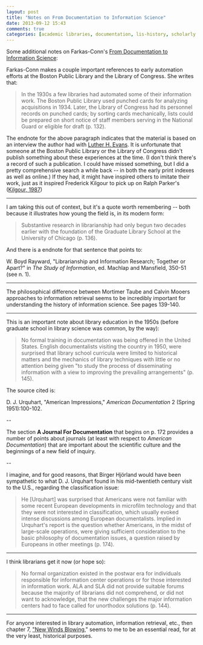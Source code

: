 ```yaml
---
layout: post
title: "Notes on From Documentation to Information Science"
date: 2013-09-12 15:43
comments: true
categories: [academic libraries, documentation, lis-history, scholarly communication]
---
```


Some additional notes on Farkas-Conn's [From Documentation to
Information Science](http://www.asis.org/Farkas-Conn-FDTIS.html):

Farkas-Conn makes a couple important references to early
automation efforts at the Boston Public Library and the Library of
Congress. She writes that:

> In the 1930s a few libraries had automated some of their
> information work. The Boston Public Library used punched cards
> for analyzing acquisitions in 1934. Later, the Library of
> Congress had its personnel records on punched cards; by sorting
> cards mechanically, lists could be prepared on short notice of
> staff members serving in the National Guard or eligible for
> draft (p. 132).

The endnote for the above paragraph indicates that the material is
based on an interview the author had with [Luther H.
Evans](https://en.wikipedia.org/wiki/Luther_H._Evans). It is
unfortunate that someone at the Boston Public Library or the
Library of Congress didn't publish something about these
experiences at the time. (I don't think there's a record of such a
publication. I could have missed something, but I did a pretty
comprehensive search a while back -- in both the early print
indexes as well as online.) If they had, it might have inspired
others to imitate their work, just as it inspired Frederick
Kilgour to pick up on Ralph Parker's ([Kilgour,
1987](http://www.citeulike.org/user/seancsb/article/7943616))

---

I am taking this out of context, but it's a quote worth
remembering -- both because it illustrates how young the field is,
in its modern form:

> Substantive research in librarianship had only begun two decades
> earlier with the foundation of the Graduate Library School at
> the University of Chicago (p. 136).

And there is a endnote for that sentence that points to:

W. Boyd Rayward, "Librarianship and Information Research; Together
or Apart?" in *The Study of Information*, ed. Machlap and
Mansfield, 350-51 (see n. 1).

---

The philosophical difference between Mortimer Taube and Calvin
Mooers approaches to information retrieval seems to be incredibly
important for understanding the history of information science.
See pages 139-140.

---

This is an important note about library education in the 1950s
(before graduate school in library science was common, by the
way):

> No formal training in documentation was being offered in the
> United States. English documentalists visiting the country in
> 1950, were surprised that library school curricula were limited
> to historical matters and the mechanics of library techniques
> with little or no attention being given "to study the process of
> disseminating information with a view to improving the
> prevailing arrangements" (p. 145).

The source cited is:

D. J. Urquhart, "American Impressions," *American Documentation* 2
(Spring 1951):100-102.

--

The section **A Journal For Documentation** that begins on p. 172
provides a number of points about journals (at least with respect
to *American Documentation*) that are important about the
scientific culture and the beginnings of a new field of inquiry.

--

I imagine, and for good reasons, that Birger Hjörland would have
been sympathetic to what D. J. Urquhart found in his mid-twentieth
century visit to the U.S., regarding the classification issue:

> He [Urquhart] was surprised that Americans were not familiar
> with some recent European developments in microfilm technology
> and that they were not interested in classification, which
> usually evoked intense discussions among European
> documentalists. Implied in Urquhart's report is the question
> whether Americans, in the midst of large-scale operations, were
> giving sufficient consideration to the basic philosophy of
> documentation issues, a question raised by Europeans in other
> meetings (p. 174).

---

I think librarians get it now (or hope so):

> No formal organization existed in the postwar era for
> individuals responsible for information center operations or for
> those interested in information work. ALA and SLA did not
> provide suitable forums because the majority of librarians did
> not comprehend, or did not want to acknowledge, that the new
> challenges the major information centers had to face called for
> unorthodox solutions (p. 144).

---

For anyone interested in library automation, information
retrieval, etc., then chapter 7, ["New Winds
Blowing](http://adi-asist.accessinn.com/2012/03/7-new-winds-blowing/),"
seems to me to be an essential read, for at the very least,
historical purposes.
